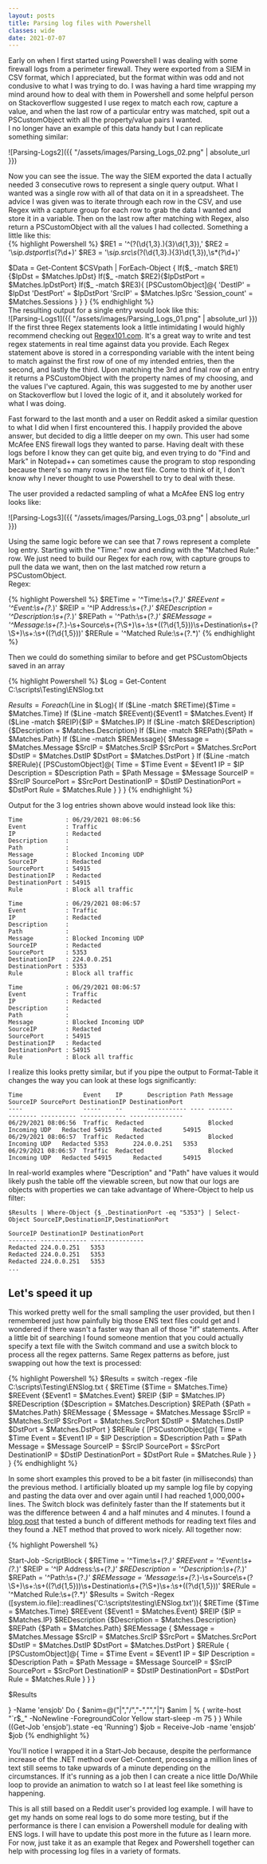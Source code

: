 ```yaml
---
layout: posts
title: Parsing log files with Powershell
classes: wide
date: 2021-07-07
---
```


Early on when I first started using Powershell I was dealing with some firewall logs from a perimeter firewall.  They were exported from a SIEM in CSV format, which I appreciated, but the format within was odd and not condusive to what I was trying to do.  I was having a hard time wrapping my mind around how to deal with them in Powershell and some helpful person on Stackoverflow suggested I use regex to match each row, capture a value, and when the last row of a particular entry was matched, spit out a PSCustomObject with all the property/value pairs I wanted.  
I no longer have an example of this data handy but I can replicate something similar:

![Parsing-Logs2]({{ "/assets/images/Parsing_Logs_02.png" | absolute_url }})

Now you can see the issue. The way the SIEM exported the data I actually needed 3 consecutive rows to represent a single query output.  What I wanted was a single row with all of that data on it in a spreadsheet.  The advice I was given was to iterate through each row in the CSV, and use Regex with a capture group for each row to grab the data I wanted and store it in a variable. Then on the last row after matching with Regex, also return a PSCustomObject with all the values I had collected.  Something a little like this:  
{% highlight Powershell %}
$RE1 = '^(?<IpDst>(\d{1,3}\.){3}\d{1,3}),'
$RE2 = '\s*ip\.dstport\s*(?<IpDstPort>\d+)'
$RE3 = '\s*ip\.src\s*(?<IpSrc>(\d{1,3}.){3}\d{1,3}),\s*(?<Sessions>\d+)'

$Data = Get-Content $CSVpath | ForEach-Object {
    If($_ -match $RE1){$IpDst = $Matches.IpDst}
    If($_ -match $RE2){$IpDstPort = $Matches.IpDstPort}
    If($_ -match $RE3){
        [PSCustomObject]@{
            'DestIP'        = $IpDst
            'DestPort'    = $IpDstPort
            'SrcIP'        = $Matches.IpSrc
            'Session_count' = $Matches.Sessions 
        }
    }
}
{% endhighlight %}  
The resulting output for a single entry would look like this:  
![Parsing-Logs1]({{ "/assets/images/Parsing_Logs_01.png" | absolute_url }})  
If the first three Regex statements look a little intimidating I would highly recommend checking out [Regex101.com](https://www.regex101.com). It's a great way to write and test regex statements in real time against data you provide.  Each Regex statement above is stored in a corresponding variable with the intent being to match against the first row of one of my intended entries, then the second, and lastly the third. Upon matching the 3rd and final row of an entry it returns a PSCustomObject with the property names of my choosing, and the values I've captured.  Again, this was suggested to me by another user on Stackoverflow but I loved the logic of it, and it absolutely worked for what I was doing.  

Fast forward to the last month and a user on Reddit asked a similar question to what I did when I first encountered this. I happily provided the above answer, but decided to dig a little deeper on my own.  This user had some McAfee ENS firewall logs they wanted to parse. Having dealt with these logs before I know they can get quite big, and even trying to do "Find and Mark" in Notepad++ can sometimes cause the program to stop responding because there's so many rows in the text file.  Come to think of it, I don't know why I never thought to use Powershell to try to deal with these.

The user provided a redacted sampling of what a McAfee ENS log entry looks like:

![Parsing-Logs3]({{ "/assets/images/Parsing_Logs_03.png" | absolute_url }})

Using the same logic before we can see that 7 rows represent a complete log entry. Starting with the "Time:" row and ending with the "Matched Rule:" row.  We just need to build our Regex for each row, with capture groups to pull the data we want, then on the last matched row return a PSCustomObject.  
Regex:

{% highlight Powershell %}
$RETime = '^Time:\s+(?<Time>.*)'
$REEvent = '^Event:\s+(?<Event>.*)'
$REIP = '^IP Address:\s+(?<IP>.*)'
$REDescription = '^Description:\s+(?<Description>.*)'
$REPath = '^Path:\s+(?<Path>.*)'
$REMessage = '^Message:\s+(?<Message>.*)-\s+Source\s+(?<SrcIP>\S+)\s+\:\s+\((?<SrcPort>\d{1,5})\)\s+Destination\s+(?<DstIP>\S+)\s+\:\s+\((?<DstPort>\d{1,5})\)'
$RERule = '^Matched Rule:\s+(?<Rule>.*)'
{% endhighlight %}

Then we could do something similar to before and get PSCustomObjects saved in an array

{% highlight Powershell %}
$Log = Get-Content C:\scripts\Testing\ENSlog.txt

$Results = Foreach ($Line in $Log){
    If ($Line -match $RETime){$Time = $Matches.Time}
    If ($Line -match $REEvent){$Event1 = $Matches.Event}
    If ($Line -match $REIP){$IP = $Matches.IP}
    If ($Line -match $REDescription){$Description = $Matches.Description}
    If ($Line -match $REPath){$Path = $Matches.Path}
    If ($Line -match $REMessage){
        $Message = $Matches.Message
        $SrcIP = $Matches.SrcIP
        $SrcPort = $Matches.SrcPort
        $DstIP = $Matches.DstIP
        $DstPort = $Matches.DstPort
    }
    If ($Line -match $RERule){
        [PSCustomObject]@{
            Time = $Time
            Event = $Event1
            IP = $IP
            Description = $Description
            Path = $Path
            Message = $Message
            SourceIP = $SrcIP
            SourcePort = $SrcPort
            DestinationIP = $DstIP
            DestinationPort = $DstPort
            Rule = $Matches.Rule
        }
    }
}
{% endhighlight %}

Output for the 3 log entries shown above would instead look like this:

```
Time            : 06/29/2021 08:06:56
Event           : Traffic
IP              : Redacted
Description     :
Path            :
Message         : Blocked Incoming UDP
SourceIP        : Redacted
SourcePort      : 54915
DestinationIP   : Redacted
DestinationPort : 54915
Rule            : Block all traffic

Time            : 06/29/2021 08:06:57
Event           : Traffic
IP              : Redacted
Description     :
Path            :
Message         : Blocked Incoming UDP  
SourceIP        : Redacted
SourcePort      : 5353
DestinationIP   : 224.0.0.251
DestinationPort : 5353
Rule            : Block all traffic

Time            : 06/29/2021 08:06:57
Event           : Traffic
IP              : Redacted
Description     :
Path            :
Message         : Blocked Incoming UDP
SourceIP        : Redacted
SourcePort      : 54915
DestinationIP   : Redacted
DestinationPort : 54915
Rule            : Block all traffic
```

I realize this looks pretty similar, but if you pipe the output to Format-Table it changes the way you can look at these logs significantly:

```
Time                 Event    IP       Description Path Message                SourceIP SourcePort DestinationIP DestinationPort
----                 -----    --       ----------- ---- -------                -------- ---------- ------------- ---------------
06/29/2021 08:06:56  Traffic  Redacted                  Blocked Incoming UDP   Redacted 54915      Redacted      54915
06/29/2021 08:06:57  Traffic  Redacted                  Blocked Incoming UDP   Redacted 5353       224.0.0.251   5353
06/29/2021 08:06:57  Traffic  Redacted                  Blocked Incoming UDP   Redacted 54915      Redacted      54915
```

In real-world examples where "Description" and "Path" have values it would likely push the table off the viewable screen, but now that our logs are objects with properties we can take advantage of Where-Object to help us filter:

```
$Results | Where-Object {$_.DestinationPort -eq "5353"} | Select-Object SourceIP,DestinationIP,DestinationPort

SourceIP DestinationIP DestinationPort
-------- ------------- ---------------
Redacted 224.0.0.251   5353
Redacted 224.0.0.251   5353
Redacted 224.0.0.251   5353
...
```

## Let's speed it up

This worked pretty well for the small sampling the user provided, but then I remembered just how painfully big those ENS text files could get and I wondered if there wasn't a faster way than all of those "if" statements.  After a little bit of searching I found someone mention that you could actually specify a text file with the Switch command and use a switch block to process all the regex patterns. 
Same Regex patterns as before, just swapping out how the text is processed:

{% highlight Powershell %}
$Results = switch -regex -file C:\scripts\Testing\ENSlog.txt {
    $RETime {$Time = $Matches.Time}
    $REEvent {$Event1 = $Matches.Event}
    $REIP {$IP = $Matches.IP}
    $REDescription {$Description = $Matches.Description}
    $REPath {$Path = $Matches.Path}
    $REMessage {
        $Message = $Matches.Message
        $SrcIP = $Matches.SrcIP
        $SrcPort = $Matches.SrcPort
        $DstIP = $Matches.DstIP
        $DstPort = $Matches.DstPort
    }
    $RERule {
        [PSCustomObject]@{
            Time = $Time
            Event = $Event1
            IP = $IP
            Description = $Description
            Path = $Path
            Message = $Message
            SourceIP = $SrcIP
            SourcePort = $SrcPort
            DestinationIP = $DstIP
            DestinationPort = $DstPort
            Rule = $Matches.Rule
        }
    }
}
{% endhighlight %}

In some short examples this proved to be a bit faster (in milliseconds) than the previous method.  I artificially bloated up my sample log file by copying and pasting the data over and over again until I had reached 1,000,000+ lines. The Switch block was definitely faster than the If statements but it was the difference between 4 and a half minutes and 4 minutes. 
I found a [blog post](http://www.happysysadm.com/2014/10/reading-large-text-files-with-powershell.html) that tested a bunch of different methods for reading text files and they found a .NET method that proved to work nicely.
All together now:

{% highlight Powershell %}

Start-Job -ScriptBlock {
$RETime = '^Time:\s+(?<Time>.*)'
$REEvent = '^Event:\s+(?<Event>.*)'
$REIP = '^IP Address:\s+(?<IP>.*)'
$REDescription = '^Description:\s+(?<Description>.*)'
$REPath = '^Path:\s+(?<Path>.*)'
$REMessage = 'Message:\s+(?<Message>.*)-\s+Source\s+(?<SrcIP>\S+)\s+\:\s+\((?<SrcPort>\d{1,5})\)\s+Destination\s+(?<DstIP>\S+)\s+\:\s+\((?<DstPort>\d{1,5})\)'
$RERule = '^Matched Rule:\s+(?<Rule>.*)'
$Results = Switch -Regex ([system.io.file]::readlines('C:\scripts\testing\ENSlog.txt')){
    $RETime {$Time = $Matches.Time}
    $REEvent {$Event1 = $Matches.Event}
    $REIP {$IP = $Matches.IP}
    $REDescription {$Description = $Matches.Description}
    $REPath {$Path = $Matches.Path}
    $REMessage {
        $Message = $Matches.Message
        $SrcIP = $Matches.SrcIP
        $SrcPort = $Matches.SrcPort
        $DstIP = $Matches.DstIP
        $DstPort = $Matches.DstPort
    }
    $RERule {
        [PSCustomObject]@{
            Time = $Time
            Event = $Event1
            IP = $IP
            Description = $Description
            Path = $Path
            Message = $Message
            SourceIP = $SrcIP
            SourcePort = $SrcPort
            DestinationIP = $DstIP
            DestinationPort = $DstPort
            Rule = $Matches.Rule
        }
    }
}

$Results

} -Name 'ensjob'
Do {
    $anim=@("|","/","-","\","|")
    $anim | % {
        write-host "`r$_" -NoNewline -ForegroundColor Yellow
        start-sleep -m 75
        }
} While ((Get-Job 'ensjob').state -eq 'Running')
$job = Receive-Job -name 'ensjob'
$job
{% endhighlight %}

You'll notice I wrapped it in a Start-Job because, despite the performance increase of the .NET method over Get-Content, processing a million lines of text still seems to take upwards of a minute depending on the circumstances.  If it's running as a job then I can create a nice little Do/While loop to provide an animation to watch so I at least feel like something is happening.

This is all still based on a Reddit user's provided log example.  I will have to get my hands on some real logs to do some more testing, but if the performance is there I can envision a Powershell module for dealing with ENS logs.  I will have to update this post more in the future as I learn more. For now, just take it as an example that Regex and Powershell together can help with processing log files in a variety of formats.
